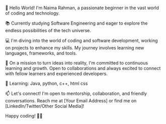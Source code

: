 👋 Hello World! I'm Naima Rahman, a passionate beginner in the vast world of coding and technology.

📚 Currently studying Software Engineering and eager to explore the endless possibilities of the tech universe.

💻 I'm diving into the world of coding and software development, working on projects to enhance my skills. My journey involves learning new languages, frameworks, and tools.

🚀 On a mission to turn ideas into reality, I'm committed to continuous learning and growth. Open to collaborations and always excited to connect with fellow learners and experienced developers.

🌱 Learning: Java, python, c++, html css


📫 Let's connect! I'm open to mentorship, collaboration, and friendly conversations. Reach me at [Your Email Address] or find me on [LinkedIn/Twitter/Other Social Media]!

Happy coding! 🚀✨
